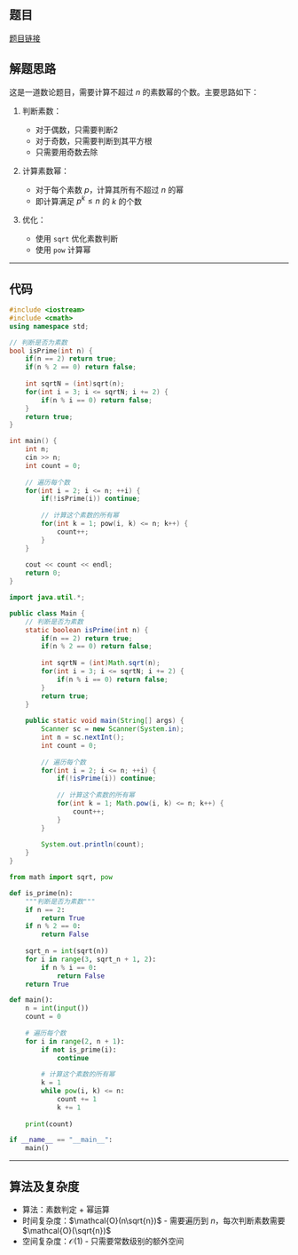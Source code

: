 ## 题目
[题目链接](https://www.nowcoder.com/practice/6f4a5a8e760b4132afc99faee2e025b0?tpId=182&tqId=314267&sourceUrl=/exam/oj&channenl=wgithub&fromPut=wgithub)

## 解题思路

这是一道数论题目，需要计算不超过 $n$ 的素数幂的个数。主要思路如下：

1. 判断素数：
   - 对于偶数，只需要判断2
   - 对于奇数，只需要判断到其平方根
   - 只需要用奇数去除

2. 计算素数幂：
   - 对于每个素数 $p$，计算其所有不超过 $n$ 的幂
   - 即计算满足 $p^k \leq n$ 的 $k$ 的个数

3. 优化：
   - 使用 `sqrt` 优化素数判断
   - 使用 `pow` 计算幂

---

## 代码

```cpp []
#include <iostream>
#include <cmath>
using namespace std;

// 判断是否为素数
bool isPrime(int n) {
    if(n == 2) return true;
    if(n % 2 == 0) return false;
    
    int sqrtN = (int)sqrt(n);
    for(int i = 3; i <= sqrtN; i += 2) {
        if(n % i == 0) return false;
    }
    return true;
}

int main() {
    int n;
    cin >> n;
    int count = 0;
    
    // 遍历每个数
    for(int i = 2; i <= n; ++i) {
        if(!isPrime(i)) continue;
        
        // 计算这个素数的所有幂
        for(int k = 1; pow(i, k) <= n; k++) {
            count++;
        }
    }
    
    cout << count << endl;
    return 0;
}
```

```java []
import java.util.*;

public class Main {
    // 判断是否为素数
    static boolean isPrime(int n) {
        if(n == 2) return true;
        if(n % 2 == 0) return false;
        
        int sqrtN = (int)Math.sqrt(n);
        for(int i = 3; i <= sqrtN; i += 2) {
            if(n % i == 0) return false;
        }
        return true;
    }
    
    public static void main(String[] args) {
        Scanner sc = new Scanner(System.in);
        int n = sc.nextInt();
        int count = 0;
        
        // 遍历每个数
        for(int i = 2; i <= n; ++i) {
            if(!isPrime(i)) continue;
            
            // 计算这个素数的所有幂
            for(int k = 1; Math.pow(i, k) <= n; k++) {
                count++;
            }
        }
        
        System.out.println(count);
    }
}
```

```python []
from math import sqrt, pow

def is_prime(n):
    """判断是否为素数"""
    if n == 2:
        return True
    if n % 2 == 0:
        return False
    
    sqrt_n = int(sqrt(n))
    for i in range(3, sqrt_n + 1, 2):
        if n % i == 0:
            return False
    return True

def main():
    n = int(input())
    count = 0
    
    # 遍历每个数
    for i in range(2, n + 1):
        if not is_prime(i):
            continue
        
        # 计算这个素数的所有幂
        k = 1
        while pow(i, k) <= n:
            count += 1
            k += 1
    
    print(count)

if __name__ == "__main__":
    main()
```

---

## 算法及复杂度
- 算法：素数判定 + 幂运算
- 时间复杂度：$\mathcal{O}(n\sqrt{n})$ - 需要遍历到 $n$，每次判断素数需要 $\mathcal{O}(\sqrt{n})$
- 空间复杂度：$\mathcal{O}(1)$ - 只需要常数级别的额外空间
